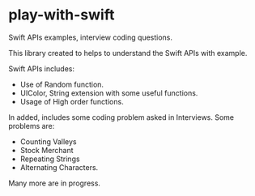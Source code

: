 # play-with-swift
Swift APIs examples, interview coding questions.

This library created to helps to understand the Swift APIs with example.

Swift APIs includes:
- Use of Random function.
- UIColor, String extension with some useful functions.
- Usage of High order functions.


In added, includes some coding problem asked in Interviews. Some problems are:
- Counting Valleys
- Stock Merchant
- Repeating Strings
- Alternating Characters.

Many more are in progress.
